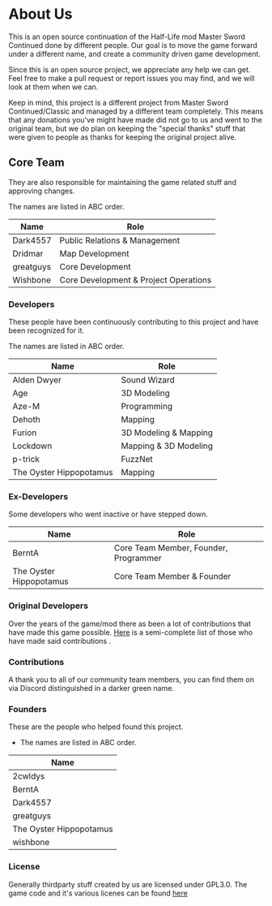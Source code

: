 # About Us

This is an open source continuation of the Half-Life mod Master Sword Continued done by different people. Our goal is to move the game forward under a different name, and create a community driven game development. 

Since this is an open source project, we appreciate any help we can get. Feel free to make a pull request or report issues you may find, and we will look at them when we can.

Keep in mind, this project is a different project from Master Sword Continued/Classic and managed by a different team completely. This means that any donations you've might have made did not go to us and went to the original team, but we do plan on keeping the "special thanks" stuff that were given to people as thanks for keeping the original project alive.

## Core Team

They are also responsible for maintaining the game related stuff and approving changes.

The names are listed in ABC order.

| Name | Role |
| ---- | ------------ |
| Dark4557 | Public Relations & Management |
| Dridmar | Map Development |
| greatguys | Core Development |
| Wishbone | Core Development & Project Operations |

### Developers

These people have been continuously contributing to this project and have been recognized for it.

The names are listed in ABC order.

| Name | Role |
| ---- | ------------ |
| Alden Dwyer | Sound Wizard |
| Age | 3D Modeling |
| Aze-M | Programming |
| Dehoth | Mapping |
| Furion | 3D Modeling & Mapping |
| Lockdown | Mapping & 3D Modeling |
| p-trick | FuzzNet |
| The Oyster Hippopotamus | Mapping |

### Ex-Developers
Some developers who went inactive or have stepped down.

| Name | Role |
| ---- | ------------ |
| BerntA | Core Team Member, Founder, Programmer |
| The Oyster Hippopotamus | Core Team Member & Founder |

### Original Developers

Over the years of the game/mod there as been a lot of contributions that have made this game possible. [Here](https://msrebirth.com/project/special-thanks.html) is a semi-complete list of those who have made said contributions .

### Contributions

A thank you to all of our community team members, you can find them on via Discord distinguished in a darker green name.

### Founders

These are the people who helped found this project.

- The names are listed in ABC order.

| Name |
| ---- |
| 2cwldys |
| BerntA |
| Dark4557 |
| greatguys |
| The Oyster Hippopotamus |
| wishbone |

### License

Generally thirdparty stuff created by us are licensed under GPL3.0. The game code and it's various licenes can be found [here](https://github.com/MSRevive/MasterSwordRebirth/blob/dev/LICENSE)
